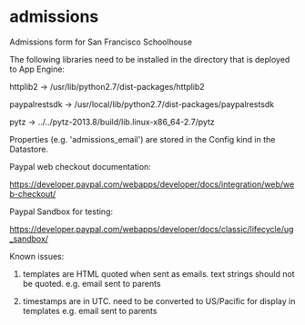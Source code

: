 # admissions
Admissions form for San Francisco Schoolhouse

The following libraries need to be installed in the directory that is
deployed to App Engine:

httplib2 -> /usr/lib/python2.7/dist-packages/httplib2

paypalrestsdk -> /usr/local/lib/python2.7/dist-packages/paypalrestsdk

pytz -> ../../pytz-2013.8/build/lib.linux-x86_64-2.7/pytz

Properties (e.g. 'admissions_email') are stored in the Config kind in
the Datastore.

Paypal web checkout documentation:

https://developer.paypal.com/webapps/developer/docs/integration/web/web-checkout/

Paypal Sandbox for testing:

https://developer.paypal.com/webapps/developer/docs/classic/lifecycle/ug_sandbox/

Known issues:

1. templates are HTML quoted when sent as emails. text strings should
not be quoted. e.g. email sent to parents

2. timestamps are in UTC. need to be converted to US/Pacific for
display in templates e.g. email sent to parents

